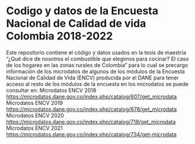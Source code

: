 # Codigo y datos de la Encuesta Nacional de Calidad de vida Colombia 2018-2022

Este repositorio contiene el código y datos usados en la tesis de maestría “¿Qué dice de nosotros el combustible que elegimos para cocinar? El caso de los hogares en las zonas rurales de Colombia” para lo cual se precargo información de los microdatos de algunos de los módulos de la Encuesta Nacional de Calidad de Vida (ENCV) producida por el DANE para tener acceso al resto de los módulos de la encuesta en los microdatos se puede consultar en:
Microdatos ENCV 2018 https://microdatos.dane.gov.co/index.php/catalog/607/get_microdata
Microdatos ENCV 2019 https://microdatos.dane.gov.co/index.php/catalog/678/get_microdata 
Microdatos ENCV 2020 https://microdatos.dane.gov.co/index.php/catalog/718/get_microdata
Microdatos ENCV 2021 https://microdatos.dane.gov.co/index.php/catalog/734/get-microdata


